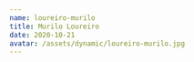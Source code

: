 ```yaml
---
name: loureiro-murilo
title: Murilo Loureiro
date: 2020-10-21
avatar: /assets/dynamic/loureiro-murilo.jpg
---
```

